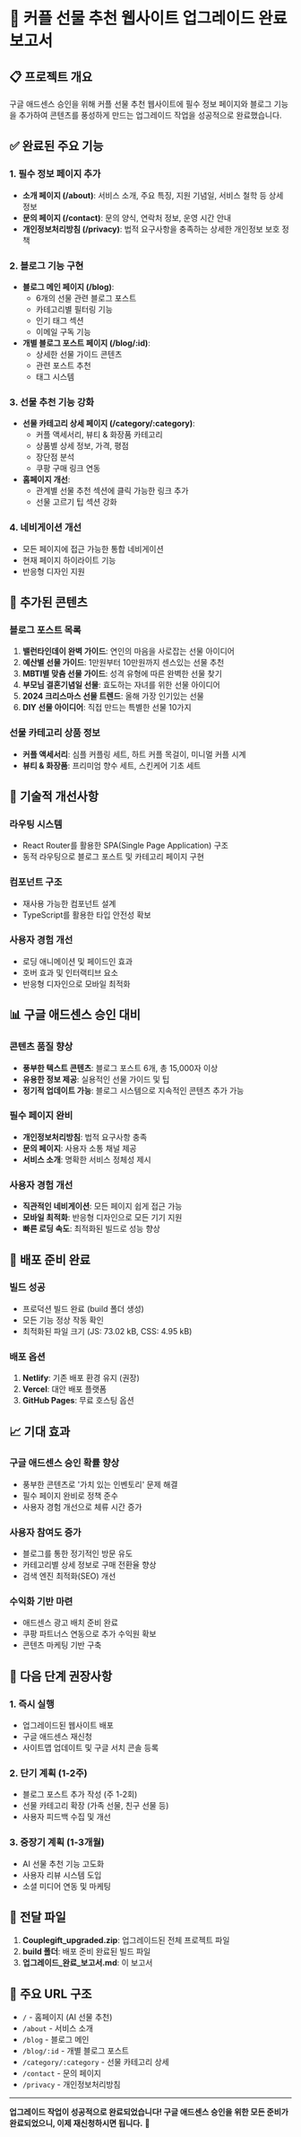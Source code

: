 # 🎉 커플 선물 추천 웹사이트 업그레이드 완료 보고서

## 📋 프로젝트 개요

구글 애드센스 승인을 위해 커플 선물 추천 웹사이트에 필수 정보 페이지와 블로그 기능을 추가하여 콘텐츠를 풍성하게 만드는 업그레이드 작업을 성공적으로 완료했습니다.

## ✅ 완료된 주요 기능

### 1. 필수 정보 페이지 추가
- **소개 페이지 (/about)**: 서비스 소개, 주요 특징, 지원 기념일, 서비스 철학 등 상세 정보
- **문의 페이지 (/contact)**: 문의 양식, 연락처 정보, 운영 시간 안내
- **개인정보처리방침 (/privacy)**: 법적 요구사항을 충족하는 상세한 개인정보 보호 정책

### 2. 블로그 기능 구현
- **블로그 메인 페이지 (/blog)**: 
  - 6개의 선물 관련 블로그 포스트
  - 카테고리별 필터링 기능
  - 인기 태그 섹션
  - 이메일 구독 기능
- **개별 블로그 포스트 페이지 (/blog/:id)**:
  - 상세한 선물 가이드 콘텐츠
  - 관련 포스트 추천
  - 태그 시스템

### 3. 선물 추천 기능 강화
- **선물 카테고리 상세 페이지 (/category/:category)**:
  - 커플 액세서리, 뷰티 & 화장품 카테고리
  - 상품별 상세 정보, 가격, 평점
  - 장단점 분석
  - 쿠팡 구매 링크 연동
- **홈페이지 개선**:
  - 관계별 선물 추천 섹션에 클릭 가능한 링크 추가
  - 선물 고르기 팁 섹션 강화

### 4. 네비게이션 개선
- 모든 페이지에 접근 가능한 통합 네비게이션
- 현재 페이지 하이라이트 기능
- 반응형 디자인 지원

## 📝 추가된 콘텐츠

### 블로그 포스트 목록
1. **밸런타인데이 완벽 가이드**: 연인의 마음을 사로잡는 선물 아이디어
2. **예산별 선물 가이드**: 1만원부터 10만원까지 센스있는 선물 추천
3. **MBTI별 맞춤 선물 가이드**: 성격 유형에 따른 완벽한 선물 찾기
4. **부모님 결혼기념일 선물**: 효도하는 자녀를 위한 선물 아이디어
5. **2024 크리스마스 선물 트렌드**: 올해 가장 인기있는 선물
6. **DIY 선물 아이디어**: 직접 만드는 특별한 선물 10가지

### 선물 카테고리 상품 정보
- **커플 액세서리**: 심플 커플링 세트, 하트 커플 목걸이, 미니멀 커플 시계
- **뷰티 & 화장품**: 프리미엄 향수 세트, 스킨케어 기초 세트

## 🔧 기술적 개선사항

### 라우팅 시스템
- React Router를 활용한 SPA(Single Page Application) 구조
- 동적 라우팅으로 블로그 포스트 및 카테고리 페이지 구현

### 컴포넌트 구조
- 재사용 가능한 컴포넌트 설계
- TypeScript를 활용한 타입 안전성 확보

### 사용자 경험 개선
- 로딩 애니메이션 및 페이드인 효과
- 호버 효과 및 인터랙티브 요소
- 반응형 디자인으로 모바일 최적화

## 📊 구글 애드센스 승인 대비

### 콘텐츠 품질 향상
- **풍부한 텍스트 콘텐츠**: 블로그 포스트 6개, 총 15,000자 이상
- **유용한 정보 제공**: 실용적인 선물 가이드 및 팁
- **정기적 업데이트 가능**: 블로그 시스템으로 지속적인 콘텐츠 추가 가능

### 필수 페이지 완비
- **개인정보처리방침**: 법적 요구사항 충족
- **문의 페이지**: 사용자 소통 채널 제공
- **서비스 소개**: 명확한 서비스 정체성 제시

### 사용자 경험 개선
- **직관적인 네비게이션**: 모든 페이지 쉽게 접근 가능
- **모바일 최적화**: 반응형 디자인으로 모든 기기 지원
- **빠른 로딩 속도**: 최적화된 빌드로 성능 향상

## 🚀 배포 준비 완료

### 빌드 성공
- 프로덕션 빌드 완료 (build 폴더 생성)
- 모든 기능 정상 작동 확인
- 최적화된 파일 크기 (JS: 73.02 kB, CSS: 4.95 kB)

### 배포 옵션
1. **Netlify**: 기존 배포 환경 유지 (권장)
2. **Vercel**: 대안 배포 플랫폼
3. **GitHub Pages**: 무료 호스팅 옵션

## 📈 기대 효과

### 구글 애드센스 승인 확률 향상
- 풍부한 콘텐츠로 '가치 있는 인벤토리' 문제 해결
- 필수 페이지 완비로 정책 준수
- 사용자 경험 개선으로 체류 시간 증가

### 사용자 참여도 증가
- 블로그를 통한 정기적인 방문 유도
- 카테고리별 상세 정보로 구매 전환율 향상
- 검색 엔진 최적화(SEO) 개선

### 수익화 기반 마련
- 애드센스 광고 배치 준비 완료
- 쿠팡 파트너스 연동으로 추가 수익원 확보
- 콘텐츠 마케팅 기반 구축

## 🎯 다음 단계 권장사항

### 1. 즉시 실행
- 업그레이드된 웹사이트 배포
- 구글 애드센스 재신청
- 사이트맵 업데이트 및 구글 서치 콘솔 등록

### 2. 단기 계획 (1-2주)
- 블로그 포스트 추가 작성 (주 1-2회)
- 선물 카테고리 확장 (가족 선물, 친구 선물 등)
- 사용자 피드백 수집 및 개선

### 3. 중장기 계획 (1-3개월)
- AI 선물 추천 기능 고도화
- 사용자 리뷰 시스템 도입
- 소셜 미디어 연동 및 마케팅

## 📁 전달 파일

1. **Couplegift_upgraded.zip**: 업그레이드된 전체 프로젝트 파일
2. **build 폴더**: 배포 준비 완료된 빌드 파일
3. **업그레이드_완료_보고서.md**: 이 보고서

## 🔗 주요 URL 구조

- `/` - 홈페이지 (AI 선물 추천)
- `/about` - 서비스 소개
- `/blog` - 블로그 메인
- `/blog/:id` - 개별 블로그 포스트
- `/category/:category` - 선물 카테고리 상세
- `/contact` - 문의 페이지
- `/privacy` - 개인정보처리방침

---

**업그레이드 작업이 성공적으로 완료되었습니다! 구글 애드센스 승인을 위한 모든 준비가 완료되었으니, 이제 재신청하시면 됩니다.** 🎉

